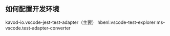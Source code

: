 ## 如何配置开发环境

kavod-io.vscode-jest-test-adapter（主要）
  hbenl.vscode-test-explorer
    ms-vscode.test-adapter-converter
